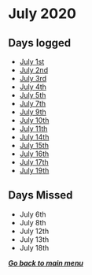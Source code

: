 # July 2020

## Days logged

- [July 1st](1st.md)
- [July 2nd](2nd.md)
- [July 3rd](3rd.md)
- [July 4th](4th.md)
- [July 5th](5th.md)
- [July 7th](7th.md)
- [July 9th](9th.md)
- [July 10th](10th.md)
- [July 11th](11th.md)
- [July 14th](14th.md)
- [July 15th](15th.md)
- [July 16th](16th.md)
- [July 17th](17th.md)
- [July 19th](19th.md)

## Days Missed

- July 6th
- July 8th
- July 12th
- July 13th
- July 18th

[**_Go back to main menu_**](../README.md)
